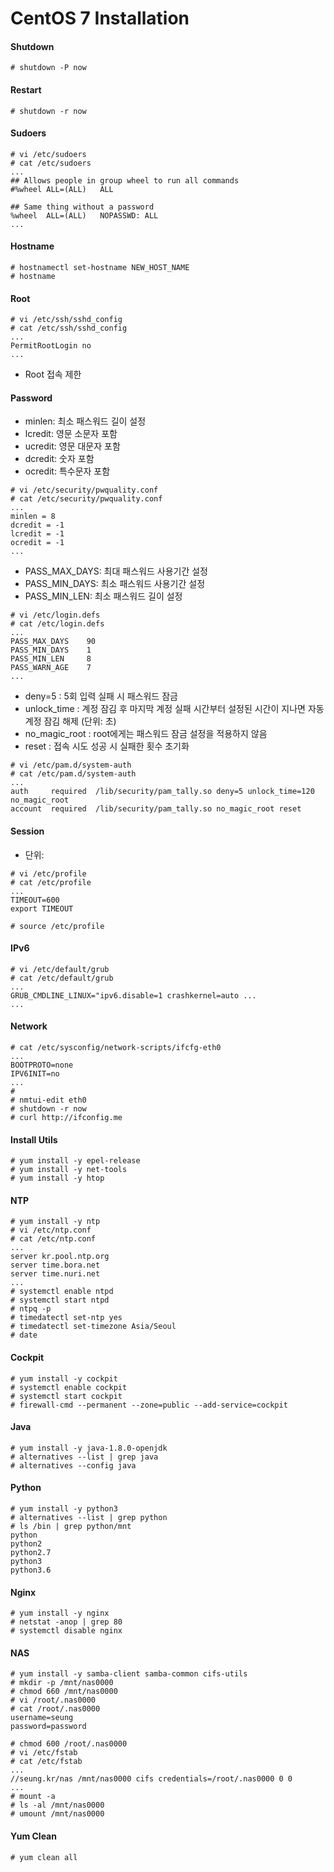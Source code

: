 # CentOS 7 Installation

#### Shutdown

```
# shutdown -P now
```

#### Restart

```
# shutdown -r now
```

#### Sudoers

```
# vi /etc/sudoers
# cat /etc/sudoers
...
## Allows people in group wheel to run all commands
#%wheel	ALL=(ALL)	ALL

## Same thing without a password
%wheel	ALL=(ALL)	NOPASSWD: ALL
...
```

#### Hostname

```
# hostnamectl set-hostname NEW_HOST_NAME
# hostname
```

#### Root

```
# vi /etc/ssh/sshd_config
# cat /etc/ssh/sshd_config
...
PermitRootLogin no
...
```
- Root 접속 제한

#### Password

- minlen: 최소 패스워드 길이 설정
- lcredit: 영문 소문자 포함
- ucredit: 영문 대문자 포함
- dcredit: 숫자 포함
- ocredit: 특수문자 포함
```
# vi /etc/security/pwquality.conf
# cat /etc/security/pwquality.conf
...
minlen = 8
dcredit = -1
lcredit = -1
ocredit = -1
...
```

- PASS_MAX_DAYS: 최대 패스워드 사용기간 설정
- PASS_MIN_DAYS: 최소 패스워드 사용기간 설정
- PASS_MIN_LEN: 최소 패스워드 길이 설정
```
# vi /etc/login.defs
# cat /etc/login.defs
...
PASS_MAX_DAYS    90
PASS_MIN_DAYS    1
PASS_MIN_LEN     8
PASS_WARN_AGE    7
...
```

- deny=5 : 5회 입력 실패 시 패스워드 잠금
- unlock_time : 계정 잠김 후 마지막 계정 실패 시간부터 설정된 시간이 지나면 자동 계정 잠김 해제 (단위: 초)
- no_magic_root : root에게는 패스워드 잠금 설정을 적용하지 않음
- reset : 접속 시도 성공 시 실패한 횟수 초기화
```
# vi /etc/pam.d/system-auth
# cat /etc/pam.d/system-auth
...
auth     required  /lib/security/pam_tally.so deny=5 unlock_time=120 no_magic_root
account  required  /lib/security/pam_tally.so no_magic_root reset
```

#### Session

- 단위: 
```
# vi /etc/profile
# cat /etc/profile
...
TIMEOUT=600
export TIMEOUT

# source /etc/profile
```

#### IPv6

```
# vi /etc/default/grub
# cat /etc/default/grub
...
GRUB_CMDLINE_LINUX="ipv6.disable=1 crashkernel=auto ...
...
```

#### Network

```
# cat /etc/sysconfig/network-scripts/ifcfg-eth0
...
BOOTPROTO=none
IPV6INIT=no
...
# 
# nmtui-edit eth0
# shutdown -r now
# curl http://ifconfig.me
```

#### Install Utils

```
# yum install -y epel-release
# yum install -y net-tools
# yum install -y htop
```

#### NTP

```
# yum install -y ntp
# vi /etc/ntp.conf
# cat /etc/ntp.conf
...
server kr.pool.ntp.org
server time.bora.net
server time.nuri.net
...
# systemctl enable ntpd
# systemctl start ntpd
# ntpq -p
# timedatectl set-ntp yes
# timedatectl set-timezone Asia/Seoul
# date
```

#### Cockpit

```
# yum install -y cockpit
# systemctl enable cockpit
# systemctl start cockpit
# firewall-cmd --permanent --zone=public --add-service=cockpit
```

#### Java

```
# yum install -y java-1.8.0-openjdk
# alternatives --list | grep java
# alternatives --config java
```

#### Python

```
# yum install -y python3
# alternatives --list | grep python
# ls /bin | grep python/mnt
python
python2
python2.7
python3
python3.6
```

#### Nginx

```
# yum install -y nginx
# netstat -anop | grep 80
# systemctl disable nginx
```

#### NAS

```
# yum install -y samba-client samba-common cifs-utils
# mkdir -p /mnt/nas0000
# chmod 660 /mnt/nas0000
# vi /root/.nas0000
# cat /root/.nas0000
username=seung
password=password

# chmod 600 /root/.nas0000
# vi /etc/fstab
# cat /etc/fstab
...
//seung.kr/nas /mnt/nas0000 cifs credentials=/root/.nas0000 0 0
...
# mount -a
# ls -al /mnt/nas0000
# umount /mnt/nas0000
```

#### Yum Clean

```
# yum clean all
```

